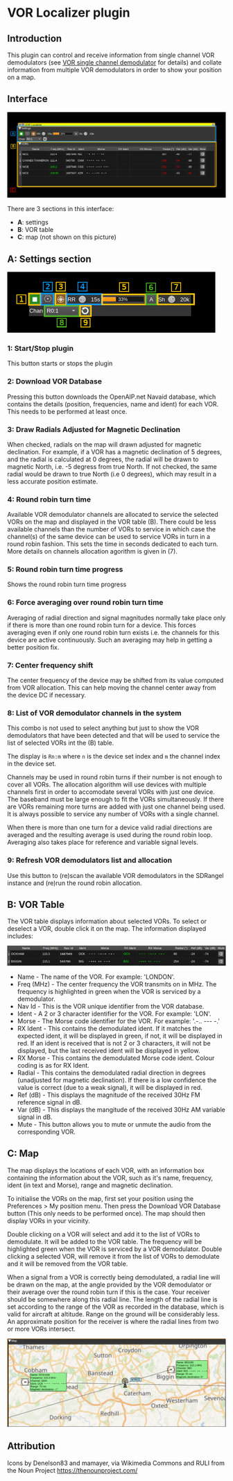 <h1>VOR Localizer plugin</h1>

<h2>Introduction</h2>

This plugin can control and receive information from single channel VOR demodulators (see [VOR single channel demodulator](../../channelrx/demodvorsc/readme.md) for details) and collate information from multiple VOR demodulators in order to show your position on a map.

<h2>Interface</h2>

![VOR Localizer plugin GUI](../../../doc/img/VORLocalizer_plugin.png)

There are 3 sections in this interface:
  - **A**: settings
  - **B**: VOR table
  - **C**: map (not shown on this picture)

<h2>A: Settings section</h2>

![VOR Localizer settings](../../../doc/img/VORLocalizer_settings.png)

<h3>1: Start/Stop plugin</h3>

This button starts or stops the plugin

<h3>2: Download VOR Database</h3>

Pressing this button downloads the OpenAIP.net Navaid database, which contains the details (position, frequencies, name and ident) for each VOR. This needs to be performed at least once.

<h3>3: Draw Radials Adjusted for Magnetic Declination</h3>

When checked, radials on the map will drawn adjusted for magnetic declination. For example, if a VOR has a magnetic declination of 5 degrees, and the radial is calculated at 0 degrees, the radial will be drawn to magnetic North, i.e. -5 degress from true North. If not checked, the same radial would be drawn to true North (i.e 0 degrees), which may result in a less accurate position estimate.

<h3>4: Round robin turn time</h3>

Available VOR demodulator channels are allocated to service the selected VORs on the map and displayed in the VOR table (B). There could be less available channels than the number of VORs to service in which case the channel(s) of the same device can be used to service VORs in turn in a round robin fashion. This sets the time in seconds dedicated to each turn. More details on channels allocation agorithm is given in (7).

<h3>5: Round robin turn time progress</h3>

Shows the round robin turn time progress

<h3>6: Force averaging over round robin turn time</h3>

Averaging of radial direction and signal magnitudes normally take place only if there is more than one round robin turn for a device. This forces averaging even if only one round robin turn exists i.e. the channels for this device are active continuously. Such an averaging may help in getting a better position fix.

<h3>7: Center frequency shift</h3>

The center frequency of the device may be shifted from its value computed from VOR allocation. This can help moving the channel center away from the device DC if necessary.

<h3>8: List of VOR demodulator channels in the system</h3>

This combo is not used to select anything but just to show the VOR demodulators that have been detected and that will be used to service the list of selected VORs int the (B) table.

The display is `Rn:m` where `n` is the device set index and `m` the channel index in the device set.

Channels may be used in round robin turns if their number is not enough to cover all VORs. The allocation algorithm will use devices with multiple channels first in order to accomodate several VORs with just one device. The baseband must be large enough to fit the VORs simultaneously. If there are VORs remaining more turns are added with just one channel being used. It is always possible to service any number of VORs with a single channel.

When there is more than one turn for a device valid radial directions are averaged and the resulting average is used during the round robin loop. Averaging also takes place for reference and variable signal levels.

<h3>9: Refresh VOR demodulators list and allocation</h3>

Use this button to (re)scan the available VOR demodulators in the SDRangel instance and (re)run the round robin allocation.

<h2>B: VOR Table</h2>

The VOR table displays information about selected VORs. To select or deselect a VOR, double click it on the map. The information displayed includes:

![VOR Demodulator Table](../../../doc/img/VORLocalizer_table.png)

* Name - The name of the VOR. For example: 'LONDON'.
* Freq (MHz) - The center frequency the VOR transmits on in MHz. The frequency is highlighted in green when the VOR is serviced by a demodulator.
* Nav Id - This is the VOR unique identifier from the VOR database.
* Ident - A 2 or 3 character identifier for the VOR. For example: 'LON'.
* Morse - The Morse code identifier for the VOR. For example: '.-.. --- -.'
* RX Ident - This contains the demodulated ident. If it matches the expected ident, it will be displayed in green, if not, it will be displayed in red. If an ident is received that is not 2 or 3 characters, it will not be displayed, but the last received ident will be displayed in yellow.
* RX Morse - This contains the demodulated Morse code ident. Colour coding is as for RX Ident.
* Radial - This contains the demodulated radial direction in degrees (unadjusted for magnetic declination). If there is a low confidence the value is correct (due to a weak signal), it will be displayed in red.
* Ref (dB) - This displays the magnitude of the received 30Hz FM reference signal in dB.
* Var (dB) - This displays the mangitude of the received 30Hz AM variable signal in dB.
* Mute - This button allows you to mute or unmute the audio from the corresponding VOR.

<h2>C: Map</h2>

The map displays the locations of each VOR, with an information box containing the information about the VOR, such as it's name, frequency, ident (in text and Morse), range and magnetic declination.

To initialise the VORs on the map, first set your position using the Preferences > My position menu. Then press the Download VOR Database button (This only needs to be performed once). The map should then display VORs in your vicinity.

Double clicking on a VOR will select and add it to the list of VORs to demodulate. It will be added to the VOR table. The frequency will be highlighted green when the VOR is serviced by a VOR demodulator. Double clicking a selected VOR, will remove it from the list of VORs to demodulate and it will be removed from the VOR table.

When a signal from a VOR is correctly being demodulated, a radial line will be drawn on the map, at the angle provided by the VOR demodulator or their average over the round robin turn if this is the case. Your receiver should be somewhere along this radial line. The length of the radial line is set according to the range of the VOR as recorded in the database, which is valid for aircraft at altitude. Range on the ground will be considerably less. An approximate position for the receiver is where the radial lines from two or more VORs intersect.

![VOR Demodulator Map](../../../doc/img/VORDemod_plugin_map.png)

<h2>Attribution</h2>

Icons by Denelson83 and mamayer, via Wikimedia Commons and RULI from the Noun Project https://thenounproject.com/
